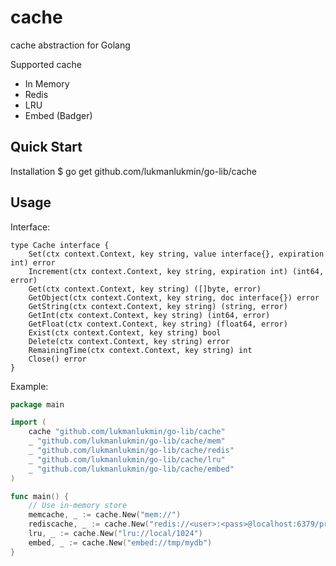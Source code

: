 # cache
cache abstraction for Golang

Supported cache
  - In Memory
  - Redis
  - LRU
  - Embed (Badger)

## Quick Start

Installation
    $ go get github.com/lukmanlukmin/go-lib/cache


## Usage

Interface:
```
type Cache interface {
	Set(ctx context.Context, key string, value interface{}, expiration int) error
	Increment(ctx context.Context, key string, expiration int) (int64, error)
	Get(ctx context.Context, key string) ([]byte, error)
	GetObject(ctx context.Context, key string, doc interface{}) error
	GetString(ctx context.Context, key string) (string, error)
	GetInt(ctx context.Context, key string) (int64, error)
	GetFloat(ctx context.Context, key string) (float64, error)
	Exist(ctx context.Context, key string) bool
	Delete(ctx context.Context, key string) error
	RemainingTime(ctx context.Context, key string) int
	Close() error
}
```

Example:

```go
package main

import (
	cache "github.com/lukmanlukmin/go-lib/cache"
	_ "github.com/lukmanlukmin/go-lib/cache/mem"
	_ "github.com/lukmanlukmin/go-lib/cache/redis"
	_ "github.com/lukmanlukmin/go-lib/cache/lru"
	_ "github.com/lukmanlukmin/go-lib/cache/embed"
)

func main() {
	// Use in-memory store
	memcache, _ := cache.New("mem://")
	rediscache, _ := cache.New("redis://<user>:<pass>@localhost:6379/prefix")
	lru, _ := cache.New("lru://local/1024")
	embed, _ := cache.New("embed://tmp/mydb")
}
```
